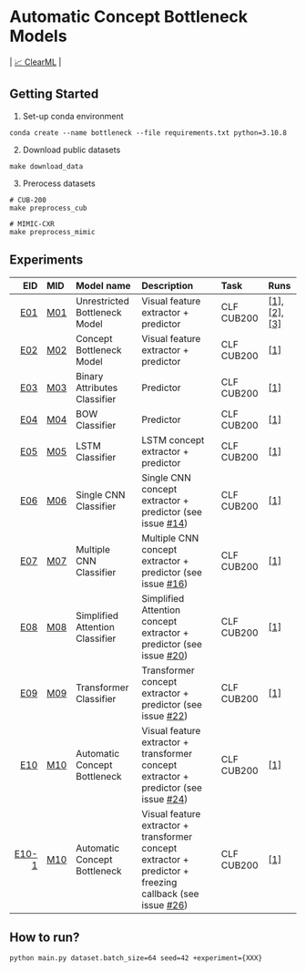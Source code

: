 # Automatic Concept Bottleneck Models
| [📈 ClearML](http://10.100.11.149:8080/projects/747cd2ee35374486acb675187990cf67/experiments) |

## Getting Started
1. Set-up conda environment
```
conda create --name bottleneck --file requirements.txt python=3.10.8
```
2. Download public datasets
```
make download_data
```
3. Prerocess datasets
```
# CUB-200
make preprocess_cub

# MIMIC-CXR
make preprocess_mimic
```


## Experiments
| EID   | MID | Model name | Description | Task | Runs |
| ----:| :--- | :---  | :----       | :--- |:--- |
| [E01](autoconcept/config/conf/experiment/E01.yaml) | [M01](autoconcept/config/conf/model/M01.yaml) | Unrestricted Bottleneck Model | Visual feature extractor + predictor | CLF CUB200 | [[1]](http://10.100.11.149:8080/projects/747cd2ee35374486acb675187990cf67/experiments/45290810b6594c90bd67599f9a9eb948), [[2]](http://10.100.11.149:8080/projects/747cd2ee35374486acb675187990cf67/experiments/7acaef594d8e4785b0259341ed68d619), [[3]](http://10.100.11.149:8080/projects/747cd2ee35374486acb675187990cf67/experiments/46375d4209234e33abb4c9db98fee285/info-output/metrics/scalar) |
| [E02](autoconcept/config/conf/experiment/E02.yaml) | [M02](autoconcept/config/conf/model/M02.yaml) | Concept Bottleneck Model | Visual feature extractor + predictor | CLF CUB200 | [[1]](http://10.100.11.149:8080/projects/747cd2ee35374486acb675187990cf67/experiments/0651aab925ed46b4bde3574cf523bbd1) |
| [E03](autoconcept/config/conf/experiment/E03.yaml) | [M03](autoconcept/config/conf/model/M03.yaml) | Binary Attributes Classifier | Predictor | CLF CUB200 | [[1]](http://10.100.11.149:8080/projects/747cd2ee35374486acb675187990cf67/experiments/60fddd0c2a0f46f384e597c5e33d1b2e) |
| [E04](autoconcept/config/conf/experiment/E04.yaml) | [M04](autoconcept/config/conf/model/M04.yaml) | BOW Classifier | Predictor | CLF CUB200 | [[1]](http://10.100.11.149:8080/projects/747cd2ee35374486acb675187990cf67/experiments/4f04a00d9b9a418fb69ac44dd77d4fbf) |
| [E05](autoconcept/config/conf/experiment/E05.yaml) | [M05](autoconcept/config/conf/model/M05.yaml) | LSTM Classifier | LSTM concept extractor + predictor | CLF CUB200 | [[1]](http://10.100.11.149:8080/projects/747cd2ee35374486acb675187990cf67/experiments/e1e2454081d04be7aaac8a0b5597c583) |
| [E06](autoconcept/config/conf/experiment/E06.yaml) | [M06](autoconcept/config/conf/model/M06.yaml) | Single CNN Classifier | Single CNN concept extractor + predictor (see issue [#14](https://github.com/DanisAlukaev/AutoConceptBottleneck/issues/14)) | CLF CUB200 | [[1]](http://10.100.11.149:8080/projects/747cd2ee35374486acb675187990cf67/experiments/61fe6ef5e7594f0586d1b814402d173b) |
| [E07](autoconcept/config/conf/experiment/E07.yaml) | [M07](autoconcept/config/conf/model/M07.yaml) | Multiple CNN Classifier | Multiple CNN concept extractor + predictor (see issue [#16](https://github.com/DanisAlukaev/AutoConceptBottleneck/issues/16)) | CLF CUB200 | [[1]](http://10.100.11.149:8080/projects/747cd2ee35374486acb675187990cf67/experiments/06197c1b3a1c4352850bb181dd1bd564) |
| [E08](autoconcept/config/conf/experiment/E08.yaml) | [M08](autoconcept/config/conf/model/M08.yaml) | Simplified Attention Classifier | Simplified Attention concept extractor + predictor (see issue [#20](https://github.com/DanisAlukaev/AutoConceptBottleneck/issues/20)) | CLF CUB200 | [[1]](http://10.100.11.149:8080/projects/747cd2ee35374486acb675187990cf67/experiments/1ac635b4173240928a2a72ea14c497d1) |
| [E09](autoconcept/config/conf/experiment/E09.yaml) | [M09](autoconcept/config/conf/model/M09.yaml) | Transformer Classifier | Transformer concept extractor + predictor (see issue [#22](https://github.com/DanisAlukaev/AutoConceptBottleneck/issues/22)) | CLF CUB200 | [[1]](http://10.100.11.149:8080/projects/747cd2ee35374486acb675187990cf67/experiments/1586fc7eb35b43e9a20123eac86d394d) |
| [E10](autoconcept/config/conf/experiment/E10.yaml) | [M10](autoconcept/config/conf/model/M10.yaml) | Automatic Concept Bottleneck | Visual feature extractor + transformer concept extractor + predictor (see issue [#24](https://github.com/DanisAlukaev/AutoConceptBottleneck/issues/24)) | CLF CUB200 | [[1]](http://10.100.11.149:8080/projects/747cd2ee35374486acb675187990cf67/experiments/b7b4c971f26b4ca0b931c2bd286da8cf) |
| [E10-1](autoconcept/config/conf/experiment/E10-1.yaml) | [M10](autoconcept/config/conf/model/M10.yaml) | Automatic Concept Bottleneck | Visual feature extractor + transformer concept extractor + predictor + freezing callback (see issue [#26](https://github.com/DanisAlukaev/AutoConceptBottleneck/issues/26)) | CLF CUB200 | [[1]](http://10.100.11.149:8080/projects/747cd2ee35374486acb675187990cf67/experiments/6f6609392f404f0080bbfc189ceb62a8) |

## How to run?
```
python main.py dataset.batch_size=64 seed=42 +experiment={XXX}
```
